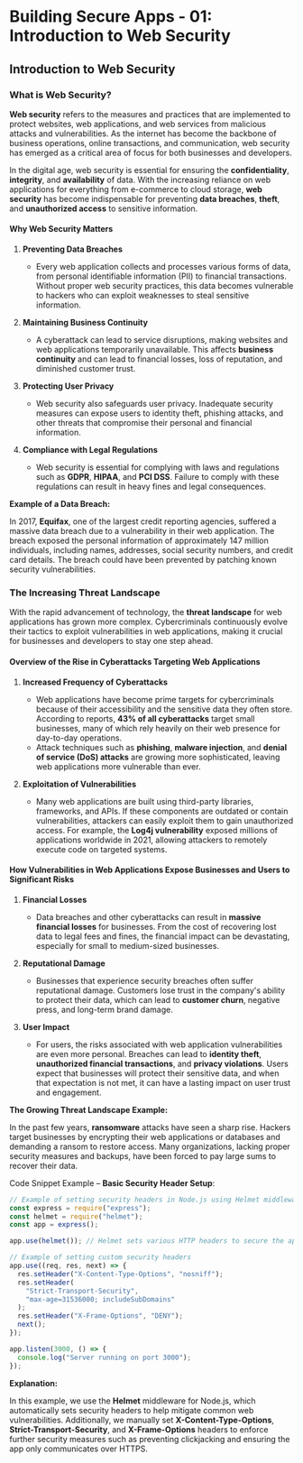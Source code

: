 # Building Secure Apps - 01: Introduction to Web Security

## Introduction to Web Security

### What is Web Security?

**Web security** refers to the measures and practices that are implemented to protect websites, web applications, and web services from malicious attacks and vulnerabilities. As the internet has become the backbone of business operations, online transactions, and communication, web security has emerged as a critical area of focus for both businesses and developers.

In the digital age, web security is essential for ensuring the **confidentiality**, **integrity**, and **availability** of data. With the increasing reliance on web applications for everything from e-commerce to cloud storage, **web security** has become indispensable for preventing **data breaches**, **theft**, and **unauthorized access** to sensitive information.

#### Why Web Security Matters

1. **Preventing Data Breaches**

   - Every web application collects and processes various forms of data, from personal identifiable information (PII) to financial transactions. Without proper web security practices, this data becomes vulnerable to hackers who can exploit weaknesses to steal sensitive information.

2. **Maintaining Business Continuity**

   - A cyberattack can lead to service disruptions, making websites and web applications temporarily unavailable. This affects **business continuity** and can lead to financial losses, loss of reputation, and diminished customer trust.

3. **Protecting User Privacy**

   - Web security also safeguards user privacy. Inadequate security measures can expose users to identity theft, phishing attacks, and other threats that compromise their personal and financial information.

4. **Compliance with Legal Regulations**

   - Web security is essential for complying with laws and regulations such as **GDPR**, **HIPAA**, and **PCI DSS**. Failure to comply with these regulations can result in heavy fines and legal consequences.

**Example of a Data Breach:**

In 2017, **Equifax**, one of the largest credit reporting agencies, suffered a massive data breach due to a vulnerability in their web application. The breach exposed the personal information of approximately 147 million individuals, including names, addresses, social security numbers, and credit card details. The breach could have been prevented by patching known security vulnerabilities.

### The Increasing Threat Landscape

With the rapid advancement of technology, the **threat landscape** for web applications has grown more complex. Cybercriminals continuously evolve their tactics to exploit vulnerabilities in web applications, making it crucial for businesses and developers to stay one step ahead.

#### Overview of the Rise in Cyberattacks Targeting Web Applications

1. **Increased Frequency of Cyberattacks**

   - Web applications have become prime targets for cybercriminals because of their accessibility and the sensitive data they often store. According to reports, **43% of all cyberattacks** target small businesses, many of which rely heavily on their web presence for day-to-day operations.
   - Attack techniques such as **phishing**, **malware injection**, and **denial of service (DoS) attacks** are growing more sophisticated, leaving web applications more vulnerable than ever.

2. **Exploitation of Vulnerabilities**

   - Many web applications are built using third-party libraries, frameworks, and APIs. If these components are outdated or contain vulnerabilities, attackers can easily exploit them to gain unauthorized access. For example, the **Log4j vulnerability** exposed millions of applications worldwide in 2021, allowing attackers to remotely execute code on targeted systems.

#### How Vulnerabilities in Web Applications Expose Businesses and Users to Significant Risks

1. **Financial Losses**

   - Data breaches and other cyberattacks can result in **massive financial losses** for businesses. From the cost of recovering lost data to legal fees and fines, the financial impact can be devastating, especially for small to medium-sized businesses.

2. **Reputational Damage**

   - Businesses that experience security breaches often suffer reputational damage. Customers lose trust in the company's ability to protect their data, which can lead to **customer churn**, negative press, and long-term brand damage.

3. **User Impact**

   - For users, the risks associated with web application vulnerabilities are even more personal. Breaches can lead to **identity theft**, **unauthorized financial transactions**, and **privacy violations**. Users expect that businesses will protect their sensitive data, and when that expectation is not met, it can have a lasting impact on user trust and engagement.

**The Growing Threat Landscape Example:**

In the past few years, **ransomware** attacks have seen a sharp rise. Hackers target businesses by encrypting their web applications or databases and demanding a ransom to restore access. Many organizations, lacking proper security measures and backups, have been forced to pay large sums to recover their data.

Code Snippet Example – **Basic Security Header Setup**:

```javascript
// Example of setting security headers in Node.js using Helmet middleware
const express = require("express");
const helmet = require("helmet");
const app = express();

app.use(helmet()); // Helmet sets various HTTP headers to secure the app

// Example of setting custom security headers
app.use((req, res, next) => {
  res.setHeader("X-Content-Type-Options", "nosniff");
  res.setHeader(
    "Strict-Transport-Security",
    "max-age=31536000; includeSubDomains"
  );
  res.setHeader("X-Frame-Options", "DENY");
  next();
});

app.listen(3000, () => {
  console.log("Server running on port 3000");
});
```

**Explanation:**

In this example, we use the **Helmet** middleware for Node.js, which automatically sets security headers to help mitigate common web vulnerabilities. Additionally, we manually set **X-Content-Type-Options**, **Strict-Transport-Security**, and **X-Frame-Options** headers to enforce further security measures such as preventing clickjacking and ensuring the app only communicates over HTTPS.
